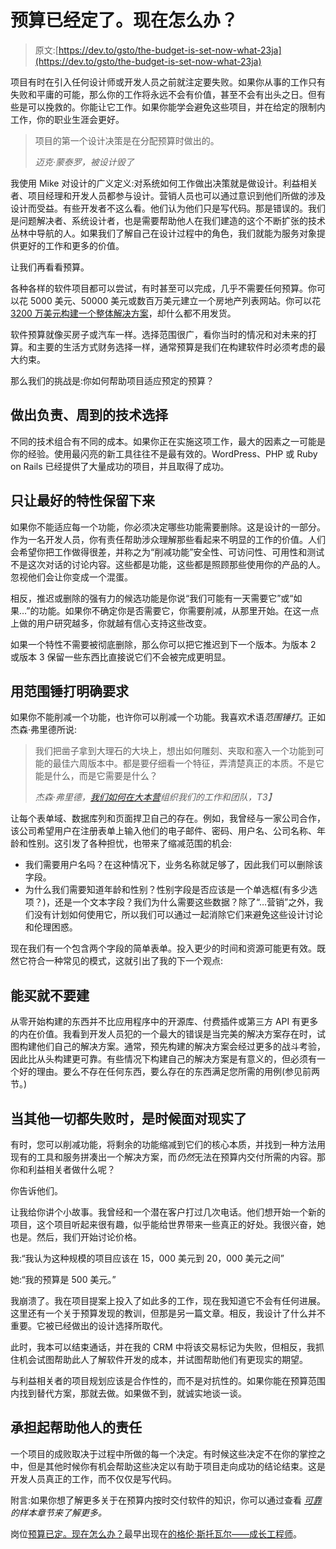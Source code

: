 # 预算已经定了。现在怎么办？

> 原文:[https://dev.to/gsto/the-budget-is-set-now-what-23ja](https://dev.to/gsto/the-budget-is-set-now-what-23ja)

项目有时在引入任何设计师或开发人员之前就注定要失败。如果你从事的工作只有失败和平庸的可能，那么你的工作将永远不会有价值，甚至不会有出头之日。但有些是可以挽救的。你能让它工作。如果你能学会避免这些项目，并在给定的限制内工作，你的职业生涯会更好。

> 项目的第一个设计决策是在分配预算时做出的。
> 
> <cite>迈克·蒙泰罗，被设计毁了</cite>

我使用 Mike 对设计的广义定义:对系统如何工作做出决策就是做设计。利益相关者、项目经理和开发人员都参与设计。营销人员也可以通过意识到他们所做的涉及设计而受益。有些开发者不这么看。他们认为他们只是写代码。那是错误的。我们是问题解决者、系统设计者，也是需要帮助他人在我们建造的这个不断扩张的技术丛林中导航的人。如果我们了解自己在设计过程中的角色，我们就能为服务对象提供更好的工作和更多的价值。

让我们再看看预算。

各种各样的软件项目都可以尝试，有时甚至可以完成，几乎不需要任何预算。你可以花 5000 美元、50000 美元或数百万美元建立一个房地产列表网站。你可以花[3200 万美元构建一个整体解决方案](https://www.theregister.co.uk/2019/04/23/hertz_accenture_lawsuit/)，却什么都不用发货。

软件预算就像买房子或汽车一样。选择范围很广，看你当时的情况和对未来的打算。和主要的生活方式财务选择一样，通常预算是我们在构建软件时必须考虑的最大约束。

那么我们的挑战是:你如何帮助项目适应预定的预算？

## [](#make-responsible-considerate-technology-choices)做出负责、周到的技术选择

不同的技术组合有不同的成本。如果你正在实施这项工作，最大的因素之一可能是你的经验。使用最闪亮的新工具往往不是最有效的。WordPress、PHP 或 Ruby on Rails 已经提供了大量成功的项目，并且取得了成功。

## [](#let-only-the-best-features-survive)只让最好的特性保留下来

如果你不能适应每一个功能，你必须决定哪些功能需要删除。这是设计的一部分。作为一名开发人员，你有责任帮助涉众理解那些看起来不明显的工作的价值。人们会希望你把工作做得很差，并称之为“削减功能”安全性、可访问性、可用性和测试不是这次对话的讨论内容。这些都是功能，这些都是照顾那些使用你的产品的人。忽视他们会让你变成一个混蛋。

相反，推迟或删除的强有力的候选功能是你说“我们可能有一天需要它”或“如果…”的功能。如果你不确定你是否需要它，你需要削减，从那里开始。在这一点上做的用户研究越多，你就越有信心支持这些改变。

如果一个特性不需要被彻底删除，那么你可以把它推迟到下一个版本。为版本 2 或版本 3 保留一些东西比直接说它们不会被完成更明显。

## [](#nail-down-requirements-with-scope-hammering)用范围锤打明确要求

如果你不能削减一个功能，也许你可以削减一个功能。我喜欢术语*范围锤打*。正如杰森·弗里德所说:

> 我们把凿子拿到大理石的大块上，想出如何雕刻、夹取和塞入一个功能到可能的最佳六周版本中。都是要仔细看一个特征，弄清楚真正的本质。不是它能是什么，而是它需要是什么？
> 
> <cite>杰森·弗里德，[我们如何在大本营](https://m.signalvnoise.com/how-we-structure-our-work-and-teams-at-basecamp/)组织我们的工作和团队，T3】</cite>

让每个表单域、数据库列和页面捍卫自己的存在。例如，我曾经与一家公司合作，该公司希望用户在注册表单上输入他们的电子邮件、密码、用户名、公司名称、年龄和性别。这引发了各种担忧，也带来了缩减范围的机会:

*   我们需要用户名吗？在这种情况下，业务名称就足够了，因此我们可以删除该字段。
*   为什么我们需要知道年龄和性别？性别字段是否应该是一个单选框(有多少选项？)，还是一个文本字段？我们为什么需要这些数据？除了“…营销”之外，我们没有计划如何使用它，所以我们可以通过一起消除它们来避免这些设计讨论和伦理困惑。

现在我们有一个包含两个字段的简单表单。投入更少的时间和资源可能更有效。既然它符合一种常见的模式，这就引出了我的下一个观点:

## [](#dont-build-if-you-can-buy)能买就不要建

从零开始构建的东西并不比应用程序中的开源库、付费插件或第三方 API 有更多的内在价值。我看到开发人员犯的一个最大的错误是当完美的解决方案存在时，试图构建他们自己的解决方案。通常，预先构建的解决方案会经过更多的战斗考验，因此比从头构建更可靠。有些情况下构建自己的解决方案是有意义的，但必须有一个好的理由。要么不存在任何东西，要么存在的东西满足您所需的用例(参见前两节。)

## 当其他一切都失败时，是时候面对现实了

有时，您可以削减功能，将剩余的功能缩减到它们的核心本质，并找到一种方法用现有的工具和服务拼凑出一个解决方案，而*仍然*无法在预算内交付所需的内容。那你和利益相关者做什么呢？

你告诉他们。

让我给你讲个小故事。我曾经和一个潜在客户打过几次电话。他们想开始一个新的项目，这个项目听起来很有趣，似乎能给世界带来一些真正的好处。我很兴奋，她也是。然后，我们开始讨论价格。

我:“我认为这种规模的项目应该在 15，000 美元到 20，000 美元之间”

她:“我的预算是 500 美元。”

我崩溃了。我在项目提案上投入了如此多的工作，现在我知道它不会有任何进展。这里还有一个关于预算发现的教训，但那是另一篇文章。相反，我设计了什么并不重要。它被已经做出的设计选择所取代。

此时，我本可以结束通话，并在我的 CRM 中将该交易标记为失败，但相反，我抓住机会试图帮助此人了解软件开发的成本，并试图帮助他们有更现实的期望。

与利益相关者的项目规划应该是合作性的，而不是对抗性的。如果你能在预算范围内找到替代方案，那就去做。如果做不到，就诚实地谈一谈。

## [](#take-ownership-of-your-responsibility-to-help-others)承担起帮助他人的责任

一个项目的成败取决于过程中所做的每一个决定。有时候这些决定不在你的掌控之中，但是其他时候你有机会帮助这些决定以有助于项目走向成功的结论结束。这是开发人员真正的工作，而不仅仅是写代码。

附言:如果你想了解更多关于在预算内按时交付软件的知识，你可以通过查看 *[可靠](https://glennstovall.com/dependable/)的样本章节来了解更多。*

岗位[预算已定。现在怎么办？](https://glennstovall.com/budget-constraints/)最早出现在[的格伦·斯托瓦尔——成长工程师](https://glennstovall.com)。